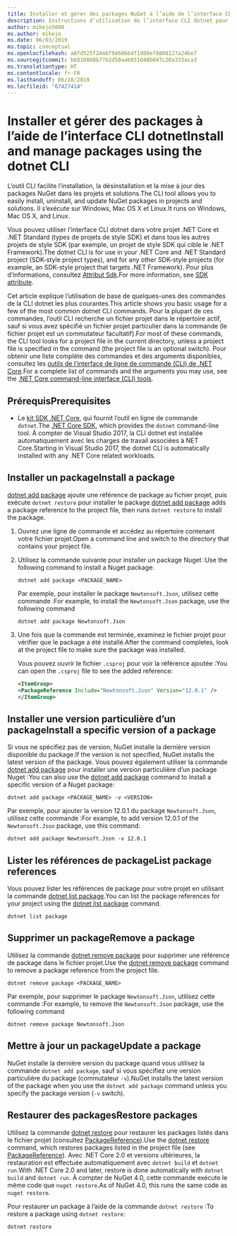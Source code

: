 ```yaml
---
title: Installer et gérer des packages NuGet à l’aide de l’interface CLI dotnet
description: Instructions d’utilisation de l’interface CLI dotnet pour gérer des packages NuGet.
author: mikejo5000
ms.author: mikejo
ms.date: 06/03/2019
ms.topic: conceptual
ms.openlocfilehash: a8fd525f2446f9468664f1d80ef8808127a24be7
ms.sourcegitcommit: b6810860b77b2d50aab031040b047c20a333aca3
ms.translationtype: HT
ms.contentlocale: fr-FR
ms.lasthandoff: 06/28/2019
ms.locfileid: "67427414"
---
```

# <a name="install-and-manage-packages-using-the-dotnet-cli"></a><span data-ttu-id="4ca37-103">Installer et gérer des packages à l’aide de l’interface CLI dotnet</span><span class="sxs-lookup"><span data-stu-id="4ca37-103">Install and manage packages using the dotnet CLI</span></span>

<span data-ttu-id="4ca37-104">L’outil CLI facilite l’installation, la désinstallation et la mise à jour des packages NuGet dans les projets et solutions.</span><span class="sxs-lookup"><span data-stu-id="4ca37-104">The CLI tool allows you to easily install, uninstall, and update NuGet packages in projects and solutions.</span></span> <span data-ttu-id="4ca37-105">Il s’exécute sur Windows, Mac OS X et Linux.</span><span class="sxs-lookup"><span data-stu-id="4ca37-105">It runs on Windows, Mac OS X, and Linux.</span></span>

<span data-ttu-id="4ca37-106">Vous pouvez utiliser l’interface CLI dotnet dans votre projet .NET Core et .NET Standard (types de projets de style SDK) et dans tous les autres projets de style SDK (par exemple, un projet de style SDK qui cible le .NET Framework).</span><span class="sxs-lookup"><span data-stu-id="4ca37-106">The dotnet CLI is for use in your .NET Core and .NET Standard project (SDK-style project types), and for any other SDK-style projects (for example, an SDK-style project that targets .NET Framework).</span></span> <span data-ttu-id="4ca37-107">Pour plus d’informations, consultez [Attribut Sdk](/dotnet/core/tools/csproj#additions).</span><span class="sxs-lookup"><span data-stu-id="4ca37-107">For more information, see [SDK attribute](/dotnet/core/tools/csproj#additions).</span></span>

<span data-ttu-id="4ca37-108">Cet article explique l’utilisation de base de quelques-unes des commandes de la CLI dotnet les plus courantes.</span><span class="sxs-lookup"><span data-stu-id="4ca37-108">This article shows you basic usage for a few of the most common dotnet CLI commands.</span></span> <span data-ttu-id="4ca37-109">Pour la plupart de ces commandes, l’outil CLI recherche un fichier projet dans le répertoire actif, sauf si vous avez spécifié un fichier projet particulier dans la commande (le fichier projet est un commutateur facultatif).</span><span class="sxs-lookup"><span data-stu-id="4ca37-109">For most of these commands, the CLI tool looks for a project file in the current directory, unless a project file is specified in the command (the project file is an optional switch).</span></span> <span data-ttu-id="4ca37-110">Pour obtenir une liste complète des commandes et des arguments disponibles, consultez les [outils de l’interface de ligne de commande (CLI) de .NET Core](../tools/dotnet-commands.md).</span><span class="sxs-lookup"><span data-stu-id="4ca37-110">For a complete list of commands and the arguments you may use, see the [.NET Core command-line interface (CLI) tools](../tools/dotnet-commands.md).</span></span>

## <a name="prerequisites"></a><span data-ttu-id="4ca37-111">Prérequis</span><span class="sxs-lookup"><span data-stu-id="4ca37-111">Prerequisites</span></span>

- <span data-ttu-id="4ca37-112">Le [kit SDK .NET Core](https://www.microsoft.com/net/download/), qui fournit l’outil en ligne de commande `dotnet`.</span><span class="sxs-lookup"><span data-stu-id="4ca37-112">The [.NET Core SDK](https://www.microsoft.com/net/download/), which provides the `dotnet` command-line tool.</span></span> <span data-ttu-id="4ca37-113">À compter de Visual Studio 2017, la CLI dotnet est installée automatiquement avec les charges de travail associées à NET Core.</span><span class="sxs-lookup"><span data-stu-id="4ca37-113">Starting in Visual Studio 2017, the dotnet CLI is automatically installed with any .NET Core related workloads.</span></span>

## <a name="install-a-package"></a><span data-ttu-id="4ca37-114">Installer un package</span><span class="sxs-lookup"><span data-stu-id="4ca37-114">Install a package</span></span>

<span data-ttu-id="4ca37-115">[dotnet add package](/dotnet/core/tools/dotnet-add-package?tabs=netcore2x) ajoute une référence de package au fichier projet, puis exécute `dotnet restore` pour installer le package.</span><span class="sxs-lookup"><span data-stu-id="4ca37-115">[dotnet add package](/dotnet/core/tools/dotnet-add-package?tabs=netcore2x) adds a package reference to the project file, then runs `dotnet restore` to install the package.</span></span>

1. <span data-ttu-id="4ca37-116">Ouvrez une ligne de commande et accédez au répertoire contenant votre fichier projet.</span><span class="sxs-lookup"><span data-stu-id="4ca37-116">Open a command line and switch to the directory that contains your project file.</span></span>

2. <span data-ttu-id="4ca37-117">Utilisez la commande suivante pour installer un package Nuget :</span><span class="sxs-lookup"><span data-stu-id="4ca37-117">Use the following command to install a Nuget package:</span></span>

    ```cli
    dotnet add package <PACKAGE_NAME>
    ```

    <span data-ttu-id="4ca37-118">Par exemple, pour installer le package `Newtonsoft.Json`, utilisez cette commande :</span><span class="sxs-lookup"><span data-stu-id="4ca37-118">For example, to install the `Newtonsoft.Json` package, use the following command</span></span>

    ```cli
    dotnet add package Newtonsoft.Json
    ```

3. <span data-ttu-id="4ca37-119">Une fois que la commande est terminée, examinez le fichier projet pour vérifier que le package a été installé.</span><span class="sxs-lookup"><span data-stu-id="4ca37-119">After the command completes, look at the project file to make sure the package was installed.</span></span>

   <span data-ttu-id="4ca37-120">Vous pouvez ouvrir le fichier `.csproj` pour voir la référence ajoutée :</span><span class="sxs-lookup"><span data-stu-id="4ca37-120">You can open the `.csproj` file to see the added reference:</span></span>

    ```xml
   <ItemGroup>
    <PackageReference Include="Newtonsoft.Json" Version="12.0.1" />
   </ItemGroup>
    ```

## <a name="install-a-specific-version-of-a-package"></a><span data-ttu-id="4ca37-121">Installer une version particulière d’un package</span><span class="sxs-lookup"><span data-stu-id="4ca37-121">Install a specific version of a package</span></span>

<span data-ttu-id="4ca37-122">Si vous ne spécifiez pas de version, NuGet installe la dernière version disponible du package.</span><span class="sxs-lookup"><span data-stu-id="4ca37-122">If the version is not specified, NuGet installs the latest version of the package.</span></span> <span data-ttu-id="4ca37-123">Vous pouvez également utiliser la commande [dotnet add package](/dotnet/core/tools/dotnet-add-package?tabs=netcore2x) pour installer une version particulière d’un package Nuget :</span><span class="sxs-lookup"><span data-stu-id="4ca37-123">You can also use the [dotnet add package](/dotnet/core/tools/dotnet-add-package?tabs=netcore2x) command to install a specific version of a Nuget package:</span></span>

```cli
dotnet add package <PACKAGE_NAME> -v <VERSION>
```

<span data-ttu-id="4ca37-124">Par exemple, pour ajouter la version 12.0.1 du package `Newtonsoft.Json`, utilisez cette commande :</span><span class="sxs-lookup"><span data-stu-id="4ca37-124">For example, to add version 12.0.1 of the `Newtonsoft.Json` package, use this command:</span></span>

```cli
dotnet add package Newtonsoft.Json -v 12.0.1
```

## <a name="list-package-references"></a><span data-ttu-id="4ca37-125">Lister les références de package</span><span class="sxs-lookup"><span data-stu-id="4ca37-125">List package references</span></span>

<span data-ttu-id="4ca37-126">Vous pouvez lister les références de package pour votre projet en utilisant la commande [dotnet list package](/dotnet/core/tools/dotnet-list-package?tabs=netcore2x).</span><span class="sxs-lookup"><span data-stu-id="4ca37-126">You can list the package references for your project using the [dotnet list package](/dotnet/core/tools/dotnet-list-package?tabs=netcore2x) command.</span></span>

```cli
dotnet list package
```

## <a name="remove-a-package"></a><span data-ttu-id="4ca37-127">Supprimer un package</span><span class="sxs-lookup"><span data-stu-id="4ca37-127">Remove a package</span></span>

<span data-ttu-id="4ca37-128">Utilisez la commande [dotnet remove package](/dotnet/core/tools/dotnet-remove-package?tabs=netcore2x) pour supprimer une référence de package dans le fichier projet.</span><span class="sxs-lookup"><span data-stu-id="4ca37-128">Use the [dotnet remove package](/dotnet/core/tools/dotnet-remove-package?tabs=netcore2x) command to remove a package reference from the project file.</span></span>

```cli
dotnet remove package <PACKAGE_NAME>
```

<span data-ttu-id="4ca37-129">Par exemple, pour supprimer le package `Newtonsoft.Json`, utilisez cette commande :</span><span class="sxs-lookup"><span data-stu-id="4ca37-129">For example, to remove the `Newtonsoft.Json` package, use the following command</span></span>

```cli
dotnet remove package Newtonsoft.Json
```

## <a name="update-a-package"></a><span data-ttu-id="4ca37-130">Mettre à jour un package</span><span class="sxs-lookup"><span data-stu-id="4ca37-130">Update a package</span></span>

<span data-ttu-id="4ca37-131">NuGet installe la dernière version du package quand vous utilisez la commande `dotnet add package`, sauf si vous spécifiez une version particulière du package (commutateur `-v`).</span><span class="sxs-lookup"><span data-stu-id="4ca37-131">NuGet installs the latest version of the package when you use the `dotnet add package` command unless you specify the package version (`-v` switch).</span></span>

## <a name="restore-packages"></a><span data-ttu-id="4ca37-132">Restaurer des packages</span><span class="sxs-lookup"><span data-stu-id="4ca37-132">Restore packages</span></span>

<span data-ttu-id="4ca37-133">Utilisez la commande [dotnet restore](/dotnet/core/tools/dotnet-restore?tabs=netcore2x) pour restaurer les packages listés dans le fichier projet (consultez [PackageReference](../consume-packages/package-references-in-project-files.md)).</span><span class="sxs-lookup"><span data-stu-id="4ca37-133">Use the [dotnet restore](/dotnet/core/tools/dotnet-restore?tabs=netcore2x) command, which restores packages listed in the project file (see [PackageReference](../consume-packages/package-references-in-project-files.md)).</span></span> <span data-ttu-id="4ca37-134">Avec .NET Core 2.0 et versions ultérieures, la restauration est effectuée automatiquement avec `dotnet build` et `dotnet run`.</span><span class="sxs-lookup"><span data-stu-id="4ca37-134">With .NET Core 2.0 and later, restore is done automatically with `dotnet build` and `dotnet run`.</span></span> <span data-ttu-id="4ca37-135">À compter de NuGet 4.0, cette commande exécute le même code que `nuget restore`.</span><span class="sxs-lookup"><span data-stu-id="4ca37-135">As of NuGet 4.0, this runs the same code as `nuget restore`.</span></span>

<span data-ttu-id="4ca37-136">Pour restaurer un package à l’aide de la commande `dotnet restore` :</span><span class="sxs-lookup"><span data-stu-id="4ca37-136">To restore a package using `dotnet restore`:</span></span>

```cli
dotnet restore 
```
